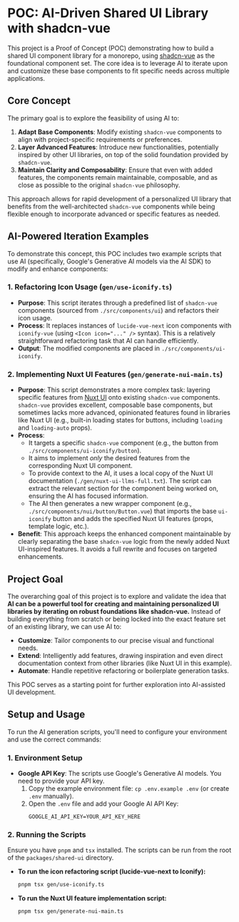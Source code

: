 # POC: AI-Driven Shared UI Library with shadcn-vue

This project is a Proof of Concept (POC) demonstrating how to build a shared UI component library for a monorepo, using [shadcn-vue](https://www.shadcn-vue.com/) as the foundational component set. The core idea is to leverage AI to iterate upon and customize these base components to fit specific needs across multiple applications.

## Core Concept

The primary goal is to explore the feasibility of using AI to:

1.  **Adapt Base Components**: Modify existing `shadcn-vue` components to align with project-specific requirements or preferences.
2.  **Layer Advanced Features**: Introduce new functionalities, potentially inspired by other UI libraries, on top of the solid foundation provided by `shadcn-vue`.
3.  **Maintain Clarity and Composability**: Ensure that even with added features, the components remain maintainable, composable, and as close as possible to the original `shadcn-vue` philosophy.

This approach allows for rapid development of a personalized UI library that benefits from the well-architected `shadcn-vue` components while being flexible enough to incorporate advanced or specific features as needed.

## AI-Powered Iteration Examples

To demonstrate this concept, this POC includes two example scripts that use AI (specifically, Google's Generative AI models via the AI SDK) to modify and enhance components:

### 1. Refactoring Icon Usage (`gen/use-iconify.ts`)

*   **Purpose**: This script iterates through a predefined list of `shadcn-vue` components (sourced from `./src/components/ui`) and refactors their icon usage.
*   **Process**: It replaces instances of `lucide-vue-next` icon components with `iconify-vue` (using `<Icon icon="..." />` syntax). This is a relatively straightforward refactoring task that AI can handle efficiently.
*   **Output**: The modified components are placed in `./src/components/ui-iconify`.

### 2. Implementing Nuxt UI Features (`gen/generate-nui-main.ts`)

*   **Purpose**: This script demonstrates a more complex task: layering specific features from [Nuxt UI](https://ui.nuxt.com/) onto existing `shadcn-vue` components. `shadcn-vue` provides excellent, composable base components, but sometimes lacks more advanced, opinionated features found in libraries like Nuxt UI (e.g., built-in loading states for buttons, including `loading` and `loading-auto` props).
*   **Process**:
    *   It targets a specific `shadcn-vue` component (e.g., the button from `./src/components/ui-iconify/button`).
    *   It aims to implement *only* the desired features from the corresponding Nuxt UI component.
    *   To provide context to the AI, it uses a local copy of the Nuxt UI documentation (`./gen/nuxt-ui-llms-full.txt`). The script can extract the relevant section for the component being worked on, ensuring the AI has focused information.
    *   The AI then generates a new wrapper component (e.g., `./src/components/nui/button/Button.vue`) that imports the base `ui-iconify` button and adds the specified Nuxt UI features (props, template logic, etc.).
*   **Benefit**: This approach keeps the enhanced component maintainable by clearly separating the base `shadcn-vue` logic from the newly added Nuxt UI-inspired features. It avoids a full rewrite and focuses on targeted enhancements.

## Project Goal

The overarching goal of this project is to explore and validate the idea that **AI can be a powerful tool for creating and maintaining personalized UI libraries by iterating on robust foundations like shadcn-vue.** Instead of building everything from scratch or being locked into the exact feature set of an existing library, we can use AI to:

*   **Customize**: Tailor components to our precise visual and functional needs.
*   **Extend**: Intelligently add features, drawing inspiration and even direct documentation context from other libraries (like Nuxt UI in this example).
*   **Automate**: Handle repetitive refactoring or boilerplate generation tasks.

This POC serves as a starting point for further exploration into AI-assisted UI development.

## Setup and Usage

To run the AI generation scripts, you'll need to configure your environment and use the correct commands:

### 1. Environment Setup

*   **Google API Key**: The scripts use Google's Generative AI models. You need to provide your API key.
    1.  Copy the example environment file: `cp .env.example .env` (or create `.env` manually).
    2.  Open the `.env` file and add your Google AI API Key:
        ```
        GOOGLE_AI_API_KEY=YOUR_API_KEY_HERE
        ```

### 2. Running the Scripts

Ensure you have `pnpm` and `tsx` installed. The scripts can be run from the root of the `packages/shared-ui` directory.

*   **To run the icon refactoring script (lucide-vue-next to Iconify):**
    ```bash
    pnpm tsx gen/use-iconify.ts
    ```

*   **To run the Nuxt UI feature implementation script:**
    ```bash
    pnpm tsx gen/generate-nui-main.ts
    ```



